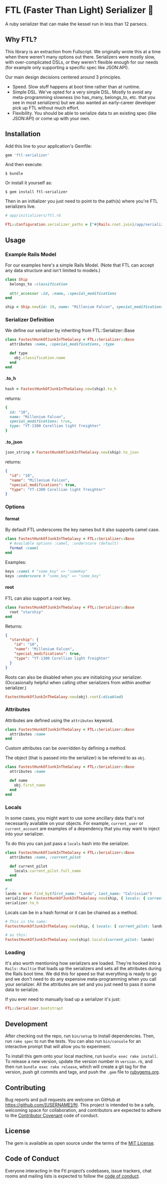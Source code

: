 # FTL (Faster Than Light) Serializer 🚀

A ruby serializer that can make the kessel run in less than 12 parsecs.

## Why FTL?
This library is an extraction from Fullscript. We originally wrote this at a time when there weren't many options out there. Serializers were mostly slow, with over-complicated DSLs, or they weren't flexible enough for our needs (for example only supporting a specific spec like JSON:API).

Our main design decisions centered around 3 principles.

- Speed. Slow stuff happens at boot time rather than at runtime. 
- Simple DSL. We've opted for a very simple DSL. Mostly to avoid any meta-programming slowness (no has_many, belongs_to, etc. that you see in most serializers) but we also wanted an early-career developer pick up FTL without much effort.
- Flexibility. You should be able to serialize data to an existing spec (like JSON:API) or come up with your own.


## Installation

Add this line to your application's Gemfile:

```ruby
gem 'ftl-serializer'
```

And then execute:

    $ bundle

Or install it yourself as:

    $ gem install ftl-serializer

Then in an initializer you just need to point to the path(s) where you're FTL serializers live.

```ruby
# app/initializers/ftl.rb

FTL::Configuration.serializer_paths = ["#{Rails.root.join}/app/serializers"]
```

## Usage

### Example Rails Model

For our examples here's a simple Rails Model. (Note that FTL can accept any data structure and isn't limited to models.)

```ruby
class Ship
  belongs_to :classification
  
  attr_accessor :id, :name, :special_modifications
end
```

```ruby
ship = Ship.new(id: 10, name: "Millenium Falcon", special_modifications: true, classification_id: 20)
```


### Serializer Definition

We define our serializer by inheriting from FTL::Serializer::Base

```ruby
class FastestHunkOfJunkInTheGalaxy < FTL::Serializer::Base
  attributes :name, :special_modifications, :type

  def type
    obj.classification.name
  end
end
```

#### .to_h

```ruby
hash = FastestHunkOfJunkInTheGalaxy.new(ship).to_h
```

returns:

```ruby
{
  id: "10",
  name: "Millenium Falcon",
  special_modifications: true,
  type: "YT-1300 Corellian light freighter"
}
```


#### .to_json

```ruby
json_string = FastestHunkOfJunkInTheGalaxy.new(ship).to_json
```

returns:

```json
{
  "id": "10",
  "name": "Millenium Falcon",
  "special_modifications": true,
  "type": "YT-1300 Corellian light freighter"
}
```

### Options

#### format

By default FTL underscores the key names but it also supports camel case.

```ruby
class FastestHunkOfJunkInTheGalaxy < FTL::Serializer::Base
  # Available options :camel, :underscore (default)
  format :camel
end
```

Examples:

```ruby
keys :camel # "some_key" => "someKey"
keys :underscore # "some_key" => "some_key"
```

#### root

FTL can also support a root key.

```ruby
class FastestHunkOfJunkInTheGalaxy < FTL::Serializer::Base
  root "starship"
end
```

Returns:

```json
{
  "starship": {
    "id": "10",
    "name": "Millenium Falcon",
    "special_modifications": true,
    "type": "YT-1300 Corellian light freighter"
  }
}
```

Roots can also be disabled when you are initializing your serializer. (Occasionally helpful when calling other serializers from within another serializer.)

```ruby
FastestHunkOfJunkInTheGalaxy.new(obj).root(:disabled)
```

### Attributes

Attributes are defined using the `attributes` keyword.

```ruby
class FastestHunkOfJunkInTheGalaxy < FTL::Serializer::Base
  attributes :name
end
```

Custom attributes can be overridden by defining a method.

The object (that is passed into the serializer) is be referred to as `obj`.

```ruby
class FastestHunkOfJunkInTheGalaxy < FTL::Serializer::Base
  attributes :name

  def name
    obj.first_name
  end
end
```

### Locals

In some cases, you might want to use some ancillary data that's not necessarily available on your objects. For example, `current_user` or `current_account` are examples of a dependency that you may want to inject into your serializer.

To do this you can just pass a `locals` hash into the serializer.

```ruby
class FastestHunkOfJunkInTheGalaxy < FTL::Serializer::Base
  attributes :name, :current_pilot

  def current_pilot
    locals.current_pilot.full_name
  end
end

# ...
lando = User.find_by(first_name: "Lando", last_name: "Calrissian")
serializer = FastestHunkOfJunkInTheGalaxy.new(ship, { locals: { current_pilot: lando } })
serializer.to_h
```

Locals can be in a hash format or it can be chained as a method.

```ruby
# This is the same:
FastestHunkOfJunkInTheGalaxy.new(ship, { locals: { current_pilot: lando } })

# as this:
FastestHunkOfJunkInTheGalaxy.new(ship).locals(current_pilot: lando)
```

### Loading

It's also worth mentioning how serializers are loaded. They're hooked into a `Rails::Railtie` that loads up the serializers and sets all the attributes during the Rails boot time. We did this for speed so that everything is ready to go and we don't need to do any expensive meta-programming when you call your serializer. All the attributes are set and you just need to pass it some data to serialize.

If you ever need to manually load up a serializer it's just:

```ruby
FTL::Serializer.bootstrap!
```

## Development

After checking out the repo, run `bin/setup` to install dependencies. Then, run `rake spec` to run the tests. You can also run `bin/console` for an interactive prompt that will allow you to experiment.

To install this gem onto your local machine, run `bundle exec rake install`. To release a new version, update the version number in `version.rb`, and then run `bundle exec rake release`, which will create a git tag for the version, push git commits and tags, and push the `.gem` file to [rubygems.org](https://rubygems.org).

## Contributing

Bug reports and pull requests are welcome on GitHub at https://github.com/[USERNAME]/ftl. This project is intended to be a safe, welcoming space for collaboration, and contributors are expected to adhere to the [Contributor Covenant](http://contributor-covenant.org) code of conduct.

## License

The gem is available as open source under the terms of the [MIT License](https://opensource.org/licenses/MIT).

## Code of Conduct

Everyone interacting in the Ftl project’s codebases, issue trackers, chat rooms and mailing lists is expected to follow the [code of conduct](https://github.com/[USERNAME]/ftl/blob/master/CODE_OF_CONDUCT.md).

